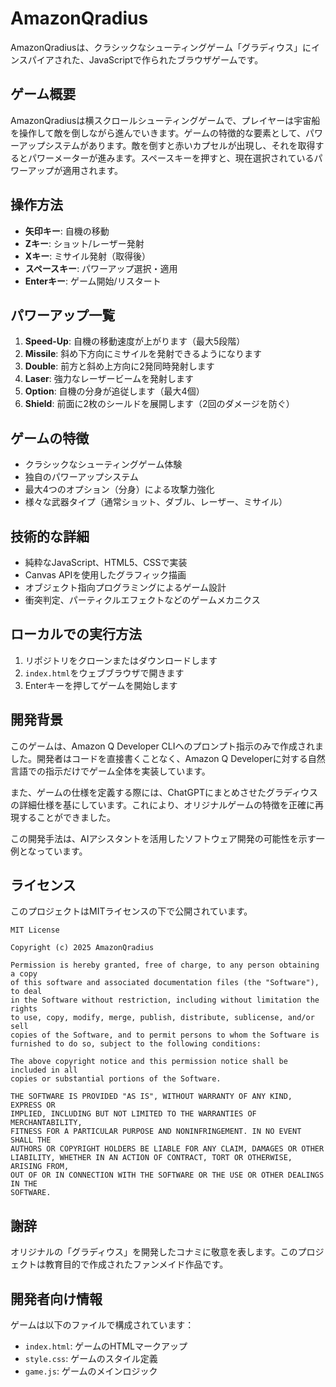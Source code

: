 # AmazonQradius

AmazonQradiusは、クラシックなシューティングゲーム「グラディウス」にインスパイアされた、JavaScriptで作られたブラウザゲームです。

## ゲーム概要

AmazonQradiusは横スクロールシューティングゲームで、プレイヤーは宇宙船を操作して敵を倒しながら進んでいきます。ゲームの特徴的な要素として、パワーアップシステムがあります。敵を倒すと赤いカプセルが出現し、それを取得するとパワーメーターが進みます。スペースキーを押すと、現在選択されているパワーアップが適用されます。

## 操作方法

- **矢印キー**: 自機の移動
- **Zキー**: ショット/レーザー発射
- **Xキー**: ミサイル発射（取得後）
- **スペースキー**: パワーアップ選択・適用
- **Enterキー**: ゲーム開始/リスタート

## パワーアップ一覧

1. **Speed-Up**: 自機の移動速度が上がります（最大5段階）
2. **Missile**: 斜め下方向にミサイルを発射できるようになります
3. **Double**: 前方と斜め上方向に2発同時発射します
4. **Laser**: 強力なレーザービームを発射します
5. **Option**: 自機の分身が追従します（最大4個）
6. **Shield**: 前面に2枚のシールドを展開します（2回のダメージを防ぐ）

## ゲームの特徴

- クラシックなシューティングゲーム体験
- 独自のパワーアップシステム
- 最大4つのオプション（分身）による攻撃力強化
- 様々な武器タイプ（通常ショット、ダブル、レーザー、ミサイル）

## 技術的な詳細

- 純粋なJavaScript、HTML5、CSSで実装
- Canvas APIを使用したグラフィック描画
- オブジェクト指向プログラミングによるゲーム設計
- 衝突判定、パーティクルエフェクトなどのゲームメカニクス

## ローカルでの実行方法

1. リポジトリをクローンまたはダウンロードします
2. `index.html`をウェブブラウザで開きます
3. Enterキーを押してゲームを開始します

## 開発背景

このゲームは、Amazon Q Developer CLIへのプロンプト指示のみで作成されました。開発者はコードを直接書くことなく、Amazon Q Developerに対する自然言語での指示だけでゲーム全体を実装しています。

また、ゲームの仕様を定義する際には、ChatGPTにまとめさせたグラディウスの詳細仕様を基にしています。これにより、オリジナルゲームの特徴を正確に再現することができました。

この開発手法は、AIアシスタントを活用したソフトウェア開発の可能性を示す一例となっています。

## ライセンス

このプロジェクトはMITライセンスの下で公開されています。

```
MIT License

Copyright (c) 2025 AmazonQradius

Permission is hereby granted, free of charge, to any person obtaining a copy
of this software and associated documentation files (the "Software"), to deal
in the Software without restriction, including without limitation the rights
to use, copy, modify, merge, publish, distribute, sublicense, and/or sell
copies of the Software, and to permit persons to whom the Software is
furnished to do so, subject to the following conditions:

The above copyright notice and this permission notice shall be included in all
copies or substantial portions of the Software.

THE SOFTWARE IS PROVIDED "AS IS", WITHOUT WARRANTY OF ANY KIND, EXPRESS OR
IMPLIED, INCLUDING BUT NOT LIMITED TO THE WARRANTIES OF MERCHANTABILITY,
FITNESS FOR A PARTICULAR PURPOSE AND NONINFRINGEMENT. IN NO EVENT SHALL THE
AUTHORS OR COPYRIGHT HOLDERS BE LIABLE FOR ANY CLAIM, DAMAGES OR OTHER
LIABILITY, WHETHER IN AN ACTION OF CONTRACT, TORT OR OTHERWISE, ARISING FROM,
OUT OF OR IN CONNECTION WITH THE SOFTWARE OR THE USE OR OTHER DEALINGS IN THE
SOFTWARE.
```

## 謝辞

オリジナルの「グラディウス」を開発したコナミに敬意を表します。このプロジェクトは教育目的で作成されたファンメイド作品です。

## 開発者向け情報

ゲームは以下のファイルで構成されています：

- `index.html`: ゲームのHTMLマークアップ
- `style.css`: ゲームのスタイル定義
- `game.js`: ゲームのメインロジック
